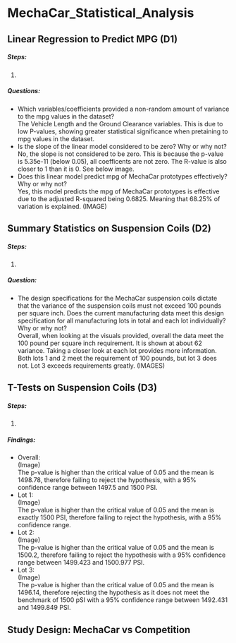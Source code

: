 # MechaCar_Statistical_Analysis
## Linear Regression to Predict MPG (D1)
##### Steps: 
1. 
##### Questions: 
* Which variables/coefficients provided a non-random amount of variance to the mpg values in the dataset?  
The Vehicle Length and the Ground Clearance variables. This is due to low P-values, showing greater statistical significance when pretaining to mpg values in the dataset.
* Is the slope of the linear model considered to be zero? Why or why not?  
No, the slope is not considered to be zero. This is because the p-value is 5.35e-11 (below 0.05), all coefficents are not zero. The R-value is also closer to 1 than it is 0. See below image. 
* Does this linear model predict mpg of MechaCar prototypes effectively? Why or why not?  
Yes, this model predicts the mpg of MechaCar prototypes is effective due to the adjusted R-squared being 0.6825. Meaning that 68.25% of variation is explained. 
(IMAGE)

## Summary Statistics on Suspension Coils (D2)
##### Steps: 
1. 
##### Question: 
* The design specifications for the MechaCar suspension coils dictate that the variance of the suspension coils must not exceed 100 pounds per square inch. Does the current manufacturing data meet this design specification for all manufacturing lots in total and each lot individually? Why or why not?  
Overall, when looking at the visuals provided, overall the data meet the 100 pound per square inch requirement. It is shown at about 62 variance. Taking a closer look at each lot provides more information. Both lots 1 and 2 meet the requirement of 100 pounds, but lot 3 does not. Lot 3 exceeds requirements greatly. 
(IMAGES)

## T-Tests on Suspension Coils (D3)
##### Steps: 
1. 
##### Findings: 
* Overall:  
(Image)  
The p-value is higher than the critical value of 0.05 and the mean is 1498.78, therefore failing to reject the hypothesis, with a 95% confidence range between 1497.5 and 1500 PSI.
* Lot 1:  
(Image)  
The p-value is higher than the critical value of 0.05 and the mean is exactly 1500 PSI, therefore failing to reject the hypothesis, with a 95% confidence range.
* Lot 2:  
(Image)  
The p-value is higher than the critical value of 0.05 and the mean is 1500.2, therefore failing to reject the hypothesis with a 95% confidence range between 1499.423 and 1500.977 PSI.
* Lot 3:  
(Image)  
The p-value is higher than the critical value of 0.05 and the mean is 1496.14, therefore rejecting the hypothesis as it does not meet the benchmark of 1500 pSI  with a 95% confidence range between 1492.431 and 1499.849 PSI.

## Study Design: MechaCar vs Competition
